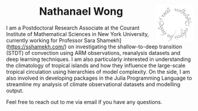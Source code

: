 # <img align="right" width="100" src="https://raw.githubusercontent.com/natgeo-wong/natgeo-wong.github.io/refs/heads/main/_assets/img/Tengwar1-small.png"/> **<div align="center">Nathanael Wong</div>**

I am a Postdoctoral Research Associate at the Courant Institute of Mathematical Sciences in New York University, currently working for Professor Sara Shamekh](https://sshamekh.com/) on investigating the shallow-to-deep transition (STDT) of convection using ARM observations, reanalysis datasets and deep learning techniques. I am also particularly interested in understanding the climatology of tropical islands and how they influence the large-scale tropical circulation using hierarchies of model complexity. On the side, I am also involved in developing packages in the Julia Programming Language to streamline my analysis of climate observational datasets and modelling output.

Feel free to reach out to me via email if you have any questions.
